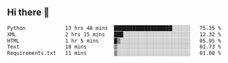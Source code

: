 ## Hi there 👋

<!--
**alihaqberdi/alihaqberdi** is a ✨ _special_ ✨ repository because its `README.md` (this file) appears on your GitHub profile.

Here are some ideas to get you started:

- 🔭 I’m currently working on ...
- 🌱 I’m currently learning ...
- 👯 I’m looking to collaborate on ...
- 🤔 I’m looking for help with ...
- 💬 Ask me about ...
- 📫 How to reach me: ...
- 😄 Pronouns: ...
- ⚡ Fun fact: ...
-->

<!--START_SECTION:waka-->

```txt
Python             13 hrs 48 mins  ███████████████████░░░░░░   75.35 %
XML                2 hrs 15 mins   ███░░░░░░░░░░░░░░░░░░░░░░   12.32 %
HTML               1 hr 5 mins     █▒░░░░░░░░░░░░░░░░░░░░░░░   05.95 %
Text               18 mins         ▒░░░░░░░░░░░░░░░░░░░░░░░░   01.73 %
Requirements.txt   11 mins         ▒░░░░░░░░░░░░░░░░░░░░░░░░   01.08 %
```

<!--END_SECTION:waka-->
